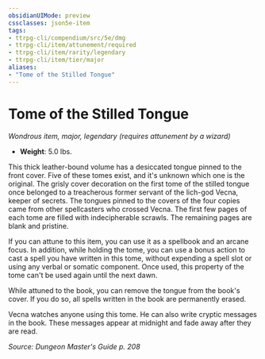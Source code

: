 ```yaml
---
obsidianUIMode: preview
cssclasses: json5e-item
tags:
- ttrpg-cli/compendium/src/5e/dmg
- ttrpg-cli/item/attunement/required
- ttrpg-cli/item/rarity/legendary
- ttrpg-cli/item/tier/major
aliases: 
- "Tome of the Stilled Tongue"
---
```

# Tome of the Stilled Tongue
*Wondrous item, major, legendary (requires attunement by a wizard)*  


- **Weight**: 5.0 lbs.

This thick leather-bound volume has a desiccated tongue pinned to the front cover. Five of these tomes exist, and it's unknown which one is the original. The grisly cover decoration on the first tome of the stilled tongue once belonged to a treacherous former servant of the lich-god Vecna, keeper of secrets. The tongues pinned to the covers of the four copies came from other spellcasters who crossed Vecna. The first few pages of each tome are filled with indecipherable scrawls. The remaining pages are blank and pristine.

If you can attune to this item, you can use it as a spellbook and an arcane focus. In addition, while holding the tome, you can use a bonus action to cast a spell you have written in this tome, without expending a spell slot or using any verbal or somatic component. Once used, this property of the tome can't be used again until the next dawn.

While attuned to the book, you can remove the tongue from the book's cover. If you do so, all spells written in the book are permanently erased.

Vecna watches anyone using this tome. He can also write cryptic messages in the book. These messages appear at midnight and fade away after they are read.

*Source: Dungeon Master's Guide p. 208*
